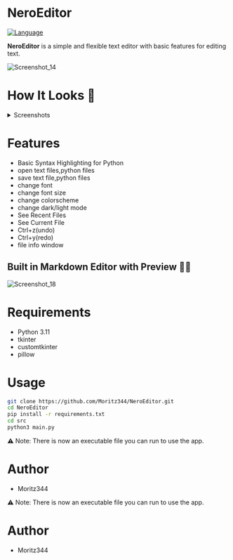 # NeroEditor
[![Language](https://img.shields.io/badge/language-python-blue.svg?style=flat)](https://www.python.org) 

**NeroEditor** is a simple and flexible text editor with basic features for editing text.

![Screenshot_14](https://github.com/user-attachments/assets/40cb9241-1fa7-426f-bd53-3c06b6d3158c)


# How It Looks 👀
</details>
<details>
<summary>Screenshots</summary>



![start_screen](https://github.com/user-attachments/assets/8ee5ac0d-bbbd-4794-a47e-04d02bc31389)

![Screenshot_13](https://github.com/user-attachments/assets/91f8ac62-6df0-42bf-9fe0-9487c27b423e)

![Screenshot_1](https://github.com/user-attachments/assets/8145b247-5424-434e-ad8a-ed2e7b7b69a4)


</details>


# Features
- Basic Syntax Highlighting for Python
- open text files,python files
- save text file,python files
- change font
- change font size
- change colorscheme
- change dark/light mode
- See Recent Files
- See Current File
- Ctrl+z(undo)
- Ctrl+y(redo)
- file info window


## Built in Markdown Editor with Preview 🧙‍♂️
![Screenshot_18](https://github.com/user-attachments/assets/98398e0e-a263-407d-9ade-63d385a95754)


# Requirements
- Python 3.11
- tkinter
- customtkinter
- pillow



# Usage
```bash
git clone https://github.com/Moritz344/NeroEditor.git
cd NeroEditor
pip install -r requirements.txt
cd src
python3 main.py

```


⚠ Note: There is now an executable file you can run to use the app.



# Author
- Moritz344




⚠ Note: There is now an executable file you can run to use the app.



# Author
- Moritz344

